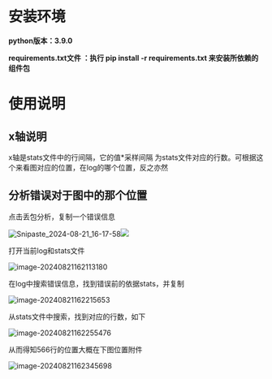 



# 安装环境



**python版本：3.9.0**



**requirements.txt文件 ：执行 pip install -r requirements.txt 来安装所依赖的组件包**









# 使用说明



## x轴说明

x轴是stats文件中的行间隔，它的值*采样间隔 为stats文件对应的行数。可根据这个来看图对应的位置，在log的哪个位置，反之亦然



## 分析错误对于图中的那个位置



点击丢包分析，复制一个错误信息

![Snipaste_2024-08-21_16-17-58](http://tyk-bucket.oss-cn-shenzhen.aliyuncs.com/img/Snipaste_2024-08-21_16-17-58.png)![](http://tyk-bucket.oss-cn-shenzhen.aliyuncs.com/img/typora-icon2.png)


打开当前log和stats文件

![image-20240821162113180](http://tyk-bucket.oss-cn-shenzhen.aliyuncs.com/img/image-20240821162113180.png)





在log中搜索错误信息，找到错误前的依据stats，并复制

![image-20240821162215653](http://tyk-bucket.oss-cn-shenzhen.aliyuncs.com/img/image-20240821162215653.png)





从stats文件中搜索，找到对应的行数，如下

![image-20240821162255476](http://tyk-bucket.oss-cn-shenzhen.aliyuncs.com/img/image-20240821162255476.png)



从而得知566行的位置大概在下图位置附件

![image-20240821162345698](http://tyk-bucket.oss-cn-shenzhen.aliyuncs.com/img/image-20240821162345698.png)